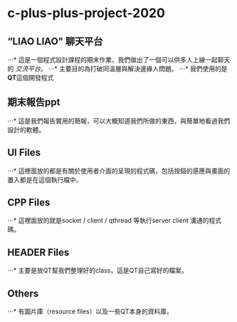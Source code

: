 # c-plus-plus-project-2020


## “LIAO LIAO" 聊天平台
  ⋅⋅⋅* 這是一個程式設計課程的期末作業，我們做出了一個可以供多人上線一起聊天的 *交流平台*。 
  ⋅⋅⋅* 主要目的為打破同溫層與解決邊緣人問題。
  ⋅⋅⋅* 我們使用的是**QT**這個開發程式


## 期末報告ppt
  ⋅⋅⋅* 這是我們報告實用的簡報，可以大概知道我們所做的東西，與簡單地看過我們設計的軟體。


## UI Files
  ⋅⋅⋅* 這裡面放的都是有關於使用者介面的呈現的程式碼，包括按鈕的感應與畫面的置入都是在這個執行檔中。


## CPP Files
  ⋅⋅⋅* 這裡面放的就是socket / client / qthread 等執行server client 溝通的程式碼。


## HEADER Files
  ⋅⋅⋅* 主要是放QT幫我們整理好的class，這是QT自己寫好的檔案。


## Others
  ⋅⋅⋅* 有圖片庫（resource files）以及一些QT本身的資料庫。
